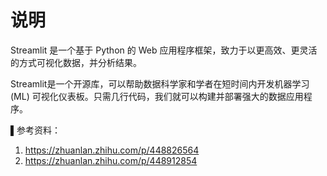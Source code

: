 # 说明

Streamlit 是一个基于 Python 的 Web 应用程序框架，致力于以更高效、更灵活的方式可视化数据，并分析结果。

Streamlit是一个开源库，可以帮助数据科学家和学者在短时间内开发机器学习 (ML) 可视化仪表板。只需几行代码，我们就可以构建并部署强大的数据应用程序。

▌参考资料：

1. https://zhuanlan.zhihu.com/p/448826564
2. https://zhuanlan.zhihu.com/p/448912854

